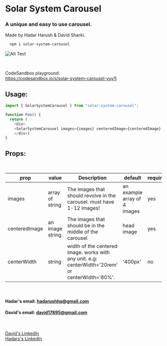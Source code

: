 # Solar System Carousel
### A unique and easy to use carousel.

Made by Hadar Harush & David Sharki.

```bash
  npm i solar-system-carousel
```

![Alt Text](https://media.giphy.com/media/RZ8uzCFbGKy82ESqlh/giphy.gif)

<br />

CodeSandbox playground: 
<br />
https://codesandbox.io/s/solar-system-carousel-yuy1l


## Usage:
```js
import { SolarSystemCarousel } from "solar-system-carousel";

function Foo() {
  return (
    <div>
    <SolarSystemCarousel images={images} centeredImage={centeredImage} />
    </div>)
}
```

## Props:
<br />

| prop    | value  | Description         | default | required? |
| ------- | ------ | ------------------- | ------- | --------- |
| images    | array of string | The images that should revolve in the carousel. must have 1-12 images! | an example array of 4 images | yes                                                      
| centeredImage    | an image string | The images that should be in the middle of the carousel | head image | yes                                                      
| centerWidth    | string | width of the centered image. works with any unit. e.g: centerWidth='20rem' or centerWidth='80%'. | '400px' | no                                                      

<br />

#### Hadar's email: hadarushha@gmail.com

#### David's email: david17895@gmail.com

<br />

<a href='https://www.linkedin.com/in/david-sharki-925892204/'> David's LinkedIn </a>
<br />
<a href='https://www.linkedin.com/in/hadar-harush-a08b04210/'> Hadars's LinkedIn </a>


